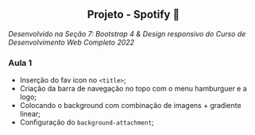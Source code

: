<div align="center">
<h2>Projeto - Spotify 🎵</h2>
</div>

_Desenvolvido na Seção 7: Bootstrap 4 & Design responsivo do Curso de Desenvolvimento Web Completo 2022_

### Aula 1

- Inserção do fav icon no `<title>`;
- Criação da barra de navegação no topo com o menu hamburguer e a logo;
- Colocando o background com combinação de imagens + gradiente linear;
- Configuração do `background-attachment`;
